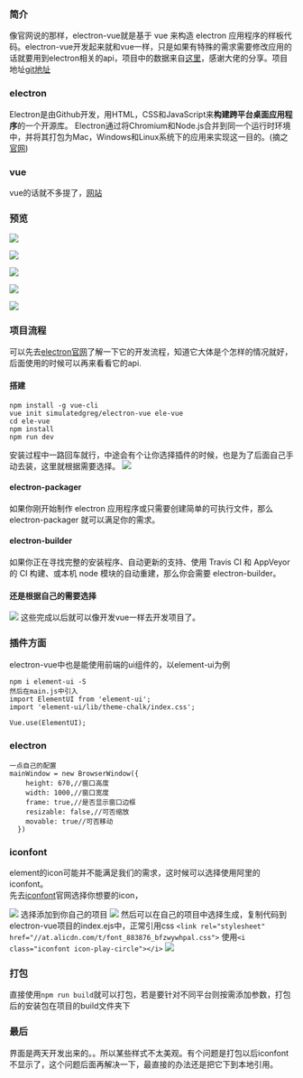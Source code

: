 ### 简介
像官网说的那样，electron-vue就是基于 vue 来构造 electron 应用程序的样板代码。electron-vue开发起来就和vue一样，只是如果有特殊的需求需要修改应用的话就要用到electron相关的api，项目中的数据来自[这里](https://binaryify.github.io/NeteaseCloudMusicApi)，感谢大佬的分享。项目地址[git地址](https://github.com/lucaswww/my-electron-vue)   
### electron
Electron是由Github开发，用HTML，CSS和JavaScript来**构建跨平台桌面应用程序**的一个开源库。 Electron通过将Chromium和Node.js合并到同一个运行时环境中，并将其打包为Mac，Windows和Linux系统下的应用来实现这一目的。(摘之[官网](https://electronjs.org/docs/tutorial/about))  

### vue
vue的话就不多提了，[网站](https://cn.vuejs.org/v2/guide/)

### 预览

![](https://user-gold-cdn.xitu.io/2018/11/2/166d3d82d8505236?w=1000&h=670&f=png&s=449881)

![](https://user-gold-cdn.xitu.io/2018/11/2/166d3d7d3ca108ca?w=1000&h=670&f=png&s=174460)

![](https://user-gold-cdn.xitu.io/2018/11/2/166d3d7735e372f4?w=1000&h=670&f=png&s=467554)

![](https://user-gold-cdn.xitu.io/2018/11/2/166d3d7258266506?w=1000&h=670&f=png&s=114968)


![](https://user-gold-cdn.xitu.io/2018/11/5/166e3149d80490b3?w=1000&h=670&f=png&s=164060)
### 项目流程
可以先去[electron官网](https://electronjs.org/docs/tutorial/first-app)了解一下它的开发流程，知道它大体是个怎样的情况就好，后面使用的时候可以再来看看它的api.
#### 搭建
```
npm install -g vue-cli  
vue init simulatedgreg/electron-vue ele-vue
cd ele-vue
npm install
npm run dev
```
安装过程中一路回车就行，中途会有个让你选择插件的时候，也是为了后面自己手动去装，这里就根据需要选择。
![](https://user-gold-cdn.xitu.io/2018/11/2/166d3ba53a53516b?w=564&h=221&f=jpeg&s=37367)
#### electron-packager
如果你刚开始制作 electron 应用程序或只需要创建简单的可执行文件，那么 electron-packager 就可以满足你的需求。

#### electron-builder
如果你正在寻找完整的安装程序、自动更新的支持、使用 Travis CI 和 AppVeyor 的 CI 构建、或本机 node 模块的自动重建，那么你会需要 electron-builder。  
#### 还是根据自己的需要选择
![](https://user-gold-cdn.xitu.io/2018/11/2/166d3bd60782fe48?w=563&h=230&f=png&s=39591)
这些完成以后就可以像开发vue一样去开发项目了。  
### 插件方面
electron-vue中也是能使用前端的ui组件的，以element-ui为例
```
npm i element-ui -S
然后在main.js中引入
import ElementUI from 'element-ui';
import 'element-ui/lib/theme-chalk/index.css';

Vue.use(ElementUI);

```
### electron
```
一点自己的配置
mainWindow = new BrowserWindow({
    height: 670,//窗口高度
    width: 1000,//窗口宽度
    frame: true,//是否显示窗口边框
    resizable: false,//可否缩放
    movable: true//可否移动
  })
```
### iconfont
element的icon可能并不能满足我们的需求，这时候可以选择使用阿里的iconfont。  
先去[iconfont](http://www.iconfont.cn/)官网选择你想要的icon，

![](https://user-gold-cdn.xitu.io/2018/11/2/166d3cc0398e3569?w=130&h=144&f=png&s=7982)
选择添加到你自己的项目
![](https://user-gold-cdn.xitu.io/2018/11/2/166d3ccb49b2334c?w=301&h=272&f=png&s=11194)
然后可以在自己的项目中选择生成，复制代码到electron-vue项目的index.ejs中，正常引用css
`<link rel="stylesheet" href="//at.alicdn.com/t/font_883876_bfzwywhpal.css">`
使用`<i class="iconfont icon-play-circle"></i>`
![](https://user-gold-cdn.xitu.io/2018/11/2/166d3cdb83b43cdf?w=575&h=299&f=png&s=26167)
### 打包
直接使用`npm run build`就可以打包，若是要针对不同平台则按需添加参数，打包后的安装包在项目的build文件夹下

### 最后
界面是两天开发出来的。。所以某些样式不太美观。有个问题是打包以后iconfont不显示了，这个问题后面再解决一下，最直接的办法还是把它下到本地引用。
